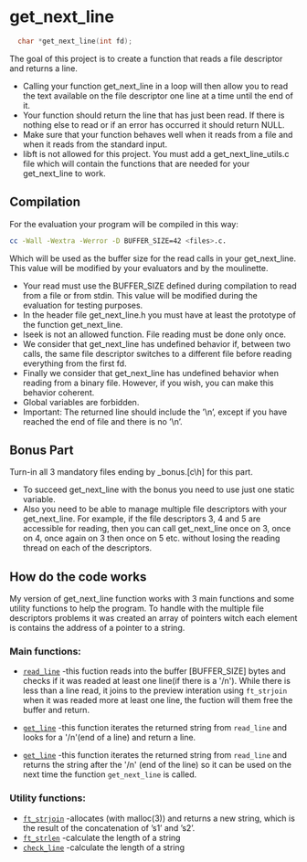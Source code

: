 # get_next_line
```c
  char *get_next_line(int fd);
```
<div><p>The goal of this project is to create a function that reads a file descriptor and returns a line.</p>
<ul>
  <li>Calling your function get_next_line in a loop will then allow you to read the text
available on the file descriptor one line at a time until the end of it.</li>
  <li>Your function should return the line that has just been read. If there is nothing else to read or if an error has occurred it should return NULL.</li>
  <li>Make sure that your function behaves well when it reads from a file and when it reads from the standard input.</li>
  <li>libft is not allowed for this project. You must add a get_next_line_utils.c file which will contain the functions that are needed for your get_next_line to work.</li>
 </ul></div>
 
## Compilation
  For the evaluation your program will be compiled in this way:
  ```bash
  cc -Wall -Wextra -Werror -D BUFFER_SIZE=42 <files>.c.
  ```
  Which will be used as the buffer size for the read calls in your get_next_line. This value will be modified by your evaluators and by the moulinette.
  
 <div><ul>
  <li>Your read must use the BUFFER_SIZE defined during compilation to read from a file or from stdin. This value will be modified during the evaluation for testing purposes.</li>
  <li>In the header file get_next_line.h you must have at least the prototype of the function get_next_line.</li>
  <li>lseek is not an allowed function. File reading must be done only once.</li>
  <li>We consider that get_next_line has undefined behavior if, between two calls, the same file descriptor switches to a different file before reading everything from the first fd.</li>
  <li>Finally we consider that get_next_line has undefined behavior when reading from a binary file. However, if you wish, you can make this behavior coherent.</li>
  <li>Global variables are forbidden.</li>
  <li>Important: The returned line should include the ’\n’, except if you have reached the end of file and there is no ’\n’.</li>
  </ul></div>

## Bonus Part
Turn-in all 3 mandatory files ending by _bonus.[c\h] for this part.
<div>
  <ul>
  <li>To succeed get_next_line with the bonus you need to use just one static variable.</li>
    <li>Also you need to be able to manage multiple file descriptors with your get_next_line. For example, if the file descriptors 3, 4 and 5 are accessible for reading, then you can call get_next_line once on 3, once on 4, once again on 3 then once on 5 etc. without losing the reading thread on each of the descriptors.</li>
  </ul>
</div>

## How do the code works
  My version of get_next_line function works with 3 main functions and some utility functions to help the program. To handle with the multiple file descriptors problems it was created an array of pointers witch each element is contains the address of a pointer to a string.
### Main functions:
* [`read_line`](get_next_line/get_next_line_utils.c) -this fuction reads into the buffer [BUFFER_SIZE] bytes and checks if it was readed at least one line(if there is a '/n'). While there is less than a line read, it joins to the preview interation using ```ft_strjoin```
 when it was readed more at least one line, the fuction will them free the buffer and return.
 
 * [`get_line`](get_next_line/get_next_line.c) -this function iterates the returned string from ```read_line``` and looks for a '/n'(end of a line) and return a line.
 
 *  [`get_line`](get_next_line/get_next_line.c) -this function iterates the returned string from ```read_line``` and returns the string after the '/n' (end of the line) so it can be used on the next time the function ```get_next_line``` is called.
### Utility functions:
* [`ft_strjoin`](libft/ft_strjoin.c)      -allocates (with malloc(3)) and returns a new string, which is the result of the concatenation of ’s1’ and ’s2’.
* [`ft_strlen`](libft/ft_strlen.c)        -calculate the length of a string
* [`check_line`](get_next_line/get_next_line_utils.c)       -calculate the length of a string
